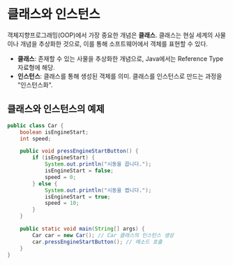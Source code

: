 # 클래스와 인스턴스

객체지향프로그래밍(OOP)에서 가장 중요한 개념은 **클래스**. 클래스는 현실 세계의 사물이나 개념을 추상화한 것으로, 이를 통해 소프트웨어에서 객체를 표현할 수 있다.

- **클래스**: 존재할 수 있는 사물을 추상화한 개념으로, Java에서는 Reference Type 자료형에 해당.
- **인스턴스**: 클래스를 통해 생성된 객체를 의미. 클래스를 인스턴스로 만드는 과정을 "인스턴스화".

## 클래스와 인스턴스의 예제

```java
public class Car {
    boolean isEngineStart;
    int speed;

    public void pressEngineStartButton() {
        if (isEngineStart) {
            System.out.println("시동을 끕니다.");
            isEngineStart = false;
            speed = 0;
        } else {
            System.out.println("시동을 켭니다.");
            isEngineStart = true;
            speed = 10;
        }
    }

    public static void main(String[] args) {
        Car car = new Car(); // Car 클래스의 인스턴스 생성
        car.pressEngineStartButton(); // 메소드 호출
    }
}
